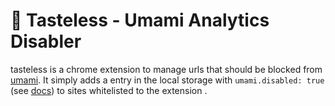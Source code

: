 # 👅 Tasteless - Umami Analytics Disabler

tasteless is a chrome extension to manage urls that should be blocked from [umami](https://umami.is/). It simply adds a entry in the local storage with `umami.disabled: true` (see [docs](https://umami.is/docs/guides/exclude-my-own-visits)) to sites whitelisted to the extension .
